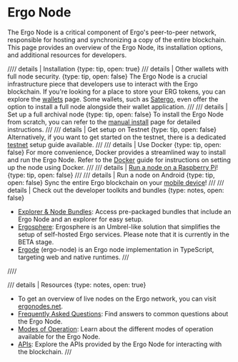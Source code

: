 # Ergo Node

The Ergo Node is a critical component of Ergo's peer-to-peer network, responsible for hosting and synchronizing a copy of the entire blockchain. This page provides an overview of the Ergo Node, its installation options, and additional resources for developers.

//// details | Installation
    {type: tip, open: true}
/// details | Other wallets with full node security.
    {type: tip, open: false}
The Ergo Node is a crucial infrastructure piece that developers use to interact with the Ergo blockchain. If you're looking for a place to store your ERG tokens, you can explore the [wallets](wallets.md) page. Some wallets, such as [Satergo](https://satergo.com/), even offer the option to install a full node alongside their wallet application.
///
/// details | Set up a full archival node
    {type: tip, open: false}
To install the Ergo Node from scratch, you can refer to the [manual install](manual.md) page for detailed instructions.
///
/// details | Get setup on Testnet
    {type: tip, open: false}
Alternatively, if you want to get started on the testnet, there is a dedicated [testnet](testnet.md) setup guide available.
///
/// details | Use Docker
    {type: tip, open: false}
For more convenience, Docker provides a streamlined way to install and run the Ergo Node. Refer to the [Docker](docker.md) guide for instructions on setting up the node using Docker.
///
/// details | [Run a node on a Raspberry Pi](pi.md)!
    {type: tip, open: false}
///
/// details | Run a node on Android
    {type: tip, open: false}
Sync the entire Ergo blockchain on your [mobile device](node-android.md)!
///
/// details | Check out the developer toolkits and bundles
    {type: notes, open: false}
- [Explorer & Node Bundles](explorer.md#toolkits): Access pre-packaged bundles that include an Ergo Node and an explorer for easy setup.
- [Ergosphere](https://ergosphere.cloud/): Ergosphere is an Umbrel-like solution that simplifies the setup of self-hosted Ergo services. Please note that it is currently in the BETA stage.
- [Ergode](https://github.com/ross-weir/ergode) (ergo-node) is an Ergo node implementation in TypeScript, targeting web and native runtimes.
///

////

/// details | Resources
    {type: notes, open: true}
- To get an overview of live nodes on the Ergo network, you can visit [ergonodes.net](http://ergonodes.net).
- [Frequently Asked Questions](faq.md): Find answers to common questions about the Ergo Node.
- [Modes of Operation](modes.md): Learn about the different modes of operation available for the Ergo Node.
- [APIs](api.md): Explore the APIs provided by the Ergo Node for interacting with the blockchain.
///
